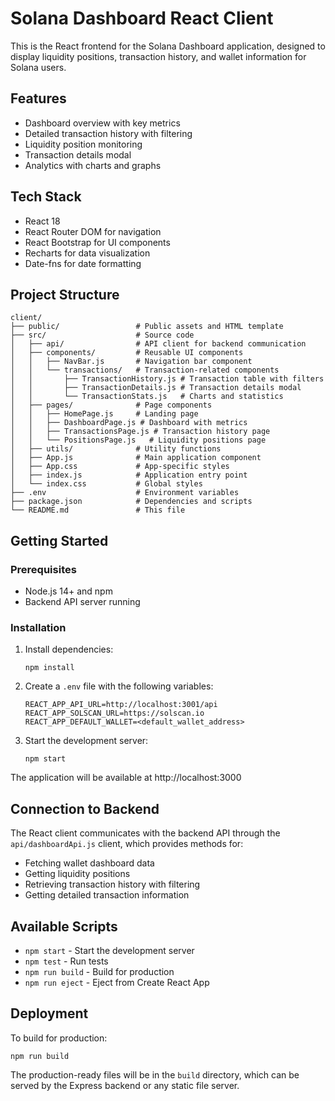 # Solana Dashboard React Client

This is the React frontend for the Solana Dashboard application, designed to display liquidity positions, transaction history, and wallet information for Solana users.

## Features

- Dashboard overview with key metrics
- Detailed transaction history with filtering
- Liquidity position monitoring
- Transaction details modal
- Analytics with charts and graphs

## Tech Stack

- React 18
- React Router DOM for navigation
- React Bootstrap for UI components
- Recharts for data visualization
- Date-fns for date formatting

## Project Structure

```
client/
├── public/                 # Public assets and HTML template
├── src/                    # Source code
│   ├── api/                # API client for backend communication
│   ├── components/         # Reusable UI components
│   │   ├── NavBar.js       # Navigation bar component
│   │   └── transactions/   # Transaction-related components
│   │       ├── TransactionHistory.js # Transaction table with filters
│   │       ├── TransactionDetails.js # Transaction details modal
│   │       └── TransactionStats.js   # Charts and statistics
│   ├── pages/              # Page components
│   │   ├── HomePage.js     # Landing page
│   │   ├── DashboardPage.js # Dashboard with metrics
│   │   ├── TransactionsPage.js # Transaction history page
│   │   └── PositionsPage.js   # Liquidity positions page
│   ├── utils/              # Utility functions
│   ├── App.js              # Main application component
│   ├── App.css             # App-specific styles
│   ├── index.js            # Application entry point
│   └── index.css           # Global styles
├── .env                    # Environment variables
├── package.json            # Dependencies and scripts
└── README.md               # This file
```

## Getting Started

### Prerequisites

- Node.js 14+ and npm
- Backend API server running

### Installation

1. Install dependencies:
   ```
   npm install
   ```

2. Create a `.env` file with the following variables:
   ```
   REACT_APP_API_URL=http://localhost:3001/api
   REACT_APP_SOLSCAN_URL=https://solscan.io
   REACT_APP_DEFAULT_WALLET=<default_wallet_address>
   ```

3. Start the development server:
   ```
   npm start
   ```

The application will be available at http://localhost:3000

## Connection to Backend

The React client communicates with the backend API through the `api/dashboardApi.js` client, which provides methods for:

- Fetching wallet dashboard data
- Getting liquidity positions
- Retrieving transaction history with filtering
- Getting detailed transaction information

## Available Scripts

- `npm start` - Start the development server
- `npm test` - Run tests
- `npm run build` - Build for production
- `npm run eject` - Eject from Create React App

## Deployment

To build for production:

```
npm run build
```

The production-ready files will be in the `build` directory, which can be served by the Express backend or any static file server.